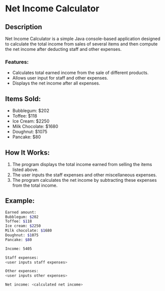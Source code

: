 # Net Income Calculator

## Description
Net Income Calculator is a simple Java console-based application designed to calculate the total income from sales of several items and then compute the net income after deducting staff and other expenses.

### Features:
- Calculates total earned income from the sale of different products.
- Allows user input for staff and other expenses.
- Displays the net income after all expenses.

## Items Sold:
- Bubblegum: $202
- Toffee: $118
- Ice Cream: $2250
- Milk Chocolate: $1680
- Doughnut: $1075
- Pancake: $80

## How It Works:
1. The program displays the total income earned from selling the items listed above.
2. The user inputs the staff expenses and other miscellaneous expenses.
3. The program calculates the net income by subtracting these expenses from the total income.

## Example:
```bash
Earned amount:
Bubblegum: $202
Toffee: $118
Ice cream: $2250
Milk chocolate: $1680
Doughnut: $1075
Pancake: $80

Income: 5405

Staff expenses:
<user inputs staff expenses>

Other expenses:
<user inputs other expenses>

Net income: <calculated net income>
